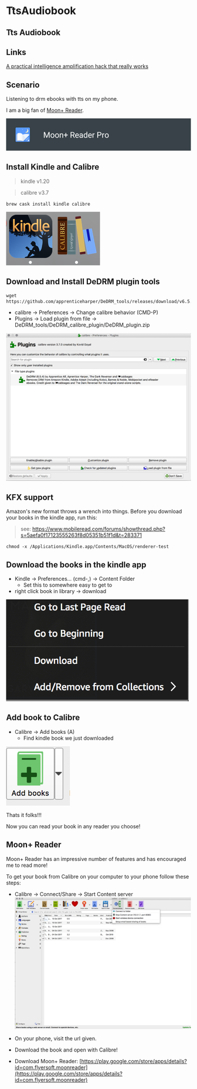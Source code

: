 # TtsAudiobook 

## Tts Audiobook
## Links
[A practical intelligence amplification hack that really works](https://www.turnkeylinux.org/blog/practical-intelligence-amplification)

## Scenario
Listening to drm ebooks with tts on my phone.

I am a big fan of [Moon+ Reader](https://play.google.com/store/apps/details?id=com.flyersoft.moonreaderp&hl=en).

![moon-plus-pro](/images/moon-plus-pro.png)

## Install Kindle and Calibre
>kindle v1.20

>calibre v3.7


```
brew cask install kindle calibre
```
![kindle-calibre](/images/kindle-calibre.png)

## Download and Install DeDRM plugin tools 
```
wget https://github.com/apprenticeharper/DeDRM_tools/releases/download/v6.5.4/DeDRM_tools_6.5.4.zip
```

- calibre -> Preferences -> Change calibre behavior (CMD-P)
- Plugins -> Load plugin from file -> DeDRM_tools/DeDRM_calibre_plugin/DeDRM_plugin.zip

![moon-plus-pro](/images/calibre-plugin.png)

## KFX support
Amazon's new format throws a wrench into things. Before you download your books in the kindle app, run this:
>see: https://www.mobileread.com/forums/showthread.php?s=5aefa0f17123555263f8d05351b51f1d&t=283371

```
chmod -x /Applications/Kindle.app/Contents/MacOS/renderer-test
```
## Download the books in the kindle app
- Kindle -> Preferences... (cmd-,) -> Content Folder
  - Set this to somewhere easy to get to
- right click book in library -> download 

![kindle-download](/images/kindle-download.png)

## Add book to Calibre
- Calibre -> Add books (A) 
  - Find kindle book we just downloaded

![calibre-add](/images/calibre-add.png)

Thats it folks!!!

Now you can read your book in any reader you choose!


## Moon+ Reader
Moon+ Reader has an impressive number of features and has encouraged me to read more! 

To get your book from Calibre on your computer to your phone follow these steps: 
- Calibre -> Connect/Share -> Start Content server
![calibre-connect-share](/images/calibre-connect-share.png)
- On your phone, visit the url given.
- Download the book and open with Calibre!

- Download Moon+ Reader: [https://play.google.com/store/apps/details?id=com.flyersoft.moonreader](https://play.google.com/store/apps/details?id=com.flyersoft.moonreader)

